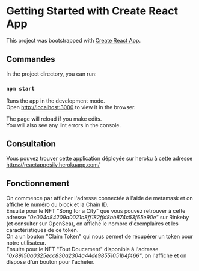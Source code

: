 # Getting Started with Create React App

This project was bootstrapped with [Create React App](https://github.com/facebook/create-react-app).

## Commandes

In the project directory, you can run:

### `npm start`

Runs the app in the development mode.\
Open [http://localhost:3000](http://localhost:3000) to view it in the browser.

The page will reload if you make edits.\
You will also see any lint errors in the console.

## Consultation

Vous pouvez trouver cette application déployée sur heroku à cette adresse https://reactappesilv.herokuapp.com/

## Fonctionnement

On commence par afficher l'adresse connectée à l'aide de metamask et on affiche le numéro du block et la Chain ID.     
Ensuite pour le NFT "Song for a City" que vous pouvez retrouver à cette adresse *"0x004a84209a0021b8ff182ffd8bb874c53f65e90e"* sur Rinkeby (et consulter sur OpenSea), on affiche le nombre d'exemplaires et les caractéristiques de ce token.   
On a un bouton "Claim Token" qui nous permet de récupérer un token pour notre utilisateur.    
Ensuite pour le NFT "Tout Doucement" disponible à l'adresse *"0x89150a0325ecc830a2304a44de98551051b4f466"*, on l'affiche et on dispose d'un bouton pour l'acheter.


